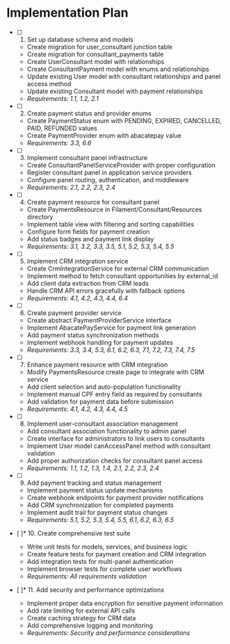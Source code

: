 # Implementation Plan

- [ ] 1. Set up database schema and models
  - Create migration for user_consultant junction table
  - Create migration for consultant_payments table
  - Create UserConsultant model with relationships
  - Create ConsultantPayment model with enums and relationships
  - Update existing User model with consultant relationships and panel access method
  - Update existing Consultant model with payment relationships
  - _Requirements: 1.1, 1.2, 2.1_

- [ ] 2. Create payment status and provider enums
  - Create PaymentStatus enum with PENDING, EXPIRED, CANCELLED, PAID, REFUNDED values
  - Create PaymentProvider enum with abacatepay value
  - _Requirements: 3.3, 6.6_

- [ ] 3. Implement consultant panel infrastructure
  - Create ConsultantPanelServiceProvider with proper configuration
  - Register consultant panel in application service providers
  - Configure panel routing, authentication, and middleware
  - _Requirements: 2.1, 2.2, 2.3, 2.4_

- [ ] 4. Create payment resource for consultant panel
  - Create PaymentsResource in Filament/Consultant/Resources directory
  - Implement table view with filtering and sorting capabilities
  - Configure form fields for payment creation
  - Add status badges and payment link display
  - _Requirements: 3.1, 3.2, 3.3, 3.5, 5.1, 5.2, 5.3, 5.4, 5.5_

- [ ] 5. Implement CRM integration service
  - Create CrmIntegrationService for external CRM communication
  - Implement method to fetch consultant opportunities by external_id
  - Add client data extraction from CRM leads
  - Handle CRM API errors gracefully with fallback options
  - _Requirements: 4.1, 4.2, 4.3, 4.4, 6.4_

- [ ] 6. Create payment provider service
  - Create abstract PaymentProviderService interface
  - Implement AbacatePayService for payment link generation
  - Add payment status synchronization methods
  - Implement webhook handling for payment updates
  - _Requirements: 3.3, 3.4, 5.3, 6.1, 6.2, 6.3, 7.1, 7.2, 7.3, 7.4, 7.5_

- [ ] 7. Enhance payment resource with CRM integration
  - Modify PaymentsResource create page to integrate with CRM service
  - Add client selection and auto-population functionality
  - Implement manual CPF entry field as required by consultants
  - Add validation for payment data before submission
  - _Requirements: 4.1, 4.2, 4.3, 4.4, 4.5_

- [ ] 8. Implement user-consultant association management
  - Add consultant association functionality to admin panel
  - Create interface for administrators to link users to consultants
  - Implement User model canAccessPanel method with consultant validation
  - Add proper authorization checks for consultant panel access
  - _Requirements: 1.1, 1.2, 1.3, 1.4, 2.1, 2.2, 2.3, 2.4_

- [ ] 9. Add payment tracking and status management
  - Implement payment status update mechanisms
  - Create webhook endpoints for payment provider notifications
  - Add CRM synchronization for completed payments
  - Implement audit trail for payment status changes
  - _Requirements: 5.1, 5.2, 5.3, 5.4, 5.5, 6.1, 6.2, 6.3, 6.5_

- [ ]* 10. Create comprehensive test suite
  - Write unit tests for models, services, and business logic
  - Create feature tests for payment creation and CRM integration
  - Add integration tests for multi-panel authentication
  - Implement browser tests for complete user workflows
  - _Requirements: All requirements validation_

- [ ]* 11. Add security and performance optimizations
  - Implement proper data encryption for sensitive payment information
  - Add rate limiting for external API calls
  - Create caching strategy for CRM data
  - Add comprehensive logging and monitoring
  - _Requirements: Security and performance considerations_
